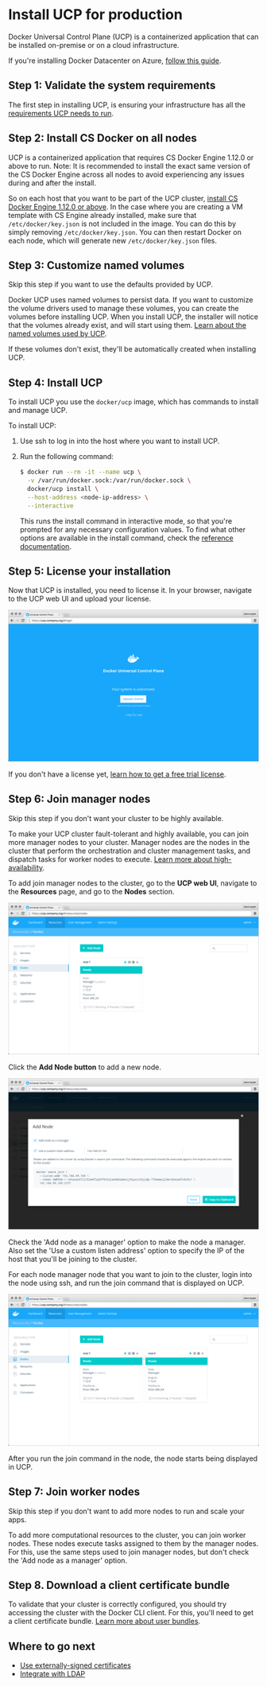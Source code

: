 <!--[metadata]>
+++
aliases = [ "/ucp/production-install/"]
title = "Install UCP for production"
description = "Learn how to install Docker Universal Control Plane on production"
keywords = ["Universal Control Plane, UCP, install"]
[menu.main]
parent="mn_ucp_installation"
identifier="ucp_install_production"
weight=20
+++
<![end-metadata]-->

# Install UCP for production

Docker Universal Control Plane (UCP) is a containerized application that can be
installed on-premise or on a cloud infrastructure.

If you're installing Docker Datacenter on Azure, [follow this guide](https://success.docker.com/?cid=ddc-on-azure).

## Step 1: Validate the system requirements

The first step in installing UCP, is ensuring your
infrastructure has all the [requirements UCP needs to run](system-requirements.md).


## Step 2: Install CS Docker on all nodes

UCP is a containerized application that requires CS Docker Engine 1.12.0 or
above to run. Note: It is recommended to install the exact same version of the CS Docker Engine across all nodes to avoid experiencing any issues during and after the install.

So on each host that you want to be part of the UCP cluster,
[install CS Docker Engine 1.12.0 or above](https://docs.docker.com/docker-trusted-registry/cs-engine/install/). In the case where you are creating a VM template with CS Engine already installed, make sure that `/etc/docker/key.json` is not included in the image. You can do this by simply removing `/etc/docker/key.json`. You can then restart Docker on each node, which will generate new `/etc/docker/key.json` files.


## Step 3: Customize named volumes

Skip this step if you want to use the defaults provided by UCP.

Docker UCP uses named volumes to persist data. If you want
to customize the volume drivers used to manage these volumes, you can
create the volumes before installing UCP. When you install UCP, the installer
will notice that the volumes already exist, and will start using them.
[Learn about the named volumes used by UCP](../architecture.md).

If these volumes don't exist, they'll be automatically created when installing
UCP.

## Step 4: Install UCP

To install UCP you use the `docker/ucp` image, which has commands to install and
manage UCP.

To install UCP:

1. Use ssh to log in into the host where you want to install UCP.

2. Run the following command:

    ```bash
    $ docker run --rm -it --name ucp \
      -v /var/run/docker.sock:/var/run/docker.sock \
      docker/ucp install \
      --host-address <node-ip-address> \
      --interactive
    ```

    This runs the install command in interactive mode, so that you're
    prompted for any necessary configuration values.
    To find what other options are available in the install command, check the
    [reference documentation](../reference/install.md).

## Step 5: License your installation

Now that UCP is installed, you need to license it. In your browser, navigate
to the UCP web UI and upload your license.

![](../images/install-production-1.png)

If you don't have a license yet, [learn how to get a free trial license](license.md).

## Step 6: Join manager nodes

Skip this step if you don't want your cluster to be highly available.

To make your UCP cluster fault-tolerant and highly available, you
can join more manager nodes to your cluster. Manager nodes are the nodes in the
cluster that perform the orchestration and cluster management tasks, and
dispatch tasks for worker nodes to execute.
[Learn more about high-availability](../high-availability/set-up-high-availability.md).

To add join manager nodes to the cluster, go to the **UCP web UI**, navigate to
the **Resources** page, and go to the **Nodes** section.

![](../images/install-production-2.png)

Click the **Add Node button** to add a new node.

![](../images/install-production-3.png)

Check the 'Add node as a manager' option to make the node a manager. Also set
the 'Use a custom listen address' option to specify the IP of the host that
you'll be joining to the cluster.

For each node manager node that you want to join to the cluster, login into the
node using ssh, and run the join command that is displayed on UCP.

![](../images/install-production-4.png)

After you run the join command in the node, the node starts being displayed
in UCP.

## Step 7: Join worker nodes

Skip this step if you don't want to add more nodes to run and scale your apps.

To add more computational resources to the cluster, you can join worker nodes.
These nodes execute tasks assigned to them by the manager nodes. For this,
use the same steps used to join manager nodes, but don't check the
'Add node as a manager' option.

## Step 8. Download a client certificate bundle

To validate that your cluster is correctly configured, you should try accessing
the cluster with the Docker CLI client. For this, you'll need to get a client
certificate bundle.
[Learn more about user bundles](../access-ucp/cli-based-access.md).

## Where to go next

* [Use externally-signed certificates](../configuration/use-externally-signed-certs.md)
* [Integrate with LDAP](../configuration/ldap-integration.md)
